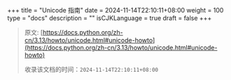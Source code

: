 +++
title = "Unicode 指南"
date = 2024-11-14T22:10:11+08:00
weight = 100
type = "docs"
description = ""
isCJKLanguage = true
draft = false
+++

> 原文: [https://docs.python.org/zh-cn/3.13/howto/unicode.html#unicode-howto](https://docs.python.org/zh-cn/3.13/howto/unicode.html#unicode-howto)
>
> 收录该文档的时间：`2024-11-14T22:10:11+08:00`
